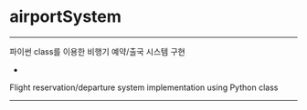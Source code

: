 # airportSystem

----------------------------
파이썬 class를 이용한 비행기 예약/출국 시스템 구현


*

Flight reservation/departure system implementation using Python class



----------------------------
